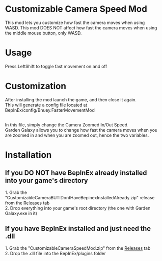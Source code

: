 <h1>Customizable Camera Speed Mod</h1>
This mod lets you customize how fast the camera moves when using WASD.
This mod DOES NOT affect how fast the camera moves when using the middle mouse button, only WASD.

<h1>Usage</h1>
Press LeftShift to toggle fast movement on and off

<h1>Customization</h1>
After installing the mod launch the game, and then close it again.
<br>This will generate a config file located at BepInEx/config/Bnuey.FasterMovementMod

<br>In this file, simply change the Camera Zoomed In/Out Speed.
<br>Garden Galaxy allows you to change how fast the camera moves when you are zoomed in and when you are zoomed out, hence the two variables.

<h1>Installation</h1>

<h2>If you DO NOT have BepInEx already installed into your game's directory</h2>
  1. Grab the "CustomizableCameraBUTIDontHaveBepinexInstalledAlready.zip" release from the <a href="https://github.com/Bnuey/CustomCameraSpeedMod/releases">Releases</a> tab
  <br>2. Drop everything into your game's root directory (the one with Garden Galaxy.exe in it)

<h2>If you have BepInEx installed and just need the .dll</h2>
  1. Grab the "CustomizableCameraSpeedMod.zip" from the <a href="https://github.com/Bnuey/CustomCameraSpeedMod/releases">Releases</a> tab
  <br>2. Drop the .dll file into the BepInEx/plugins folder
